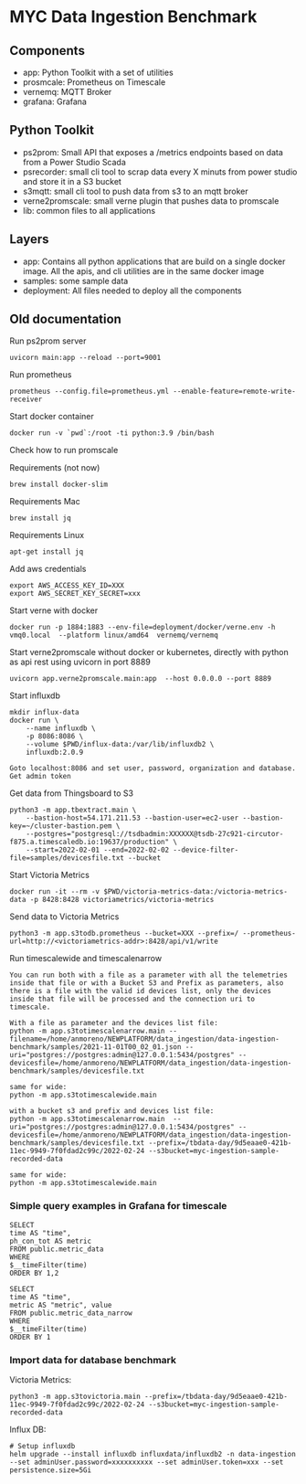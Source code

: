# MYC Data Ingestion Benchmark 

## Components

- app: Python Toolkit with a set of utilities
- prosmcale: Prometheus on Timescale
- vernemq: MQTT Broker
- grafana: Grafana

## Python Toolkit

- ps2prom: Small API that exposes a /metrics endpoints based on data from a Power Studio Scada
- psrecorder: small cli tool to scrap data every X minuts from power studio and store it in a S3 bucket
- s3mqtt: small cli tool to push data from s3 to an mqtt broker
- verne2promscale: small verne plugin that pushes data to promscale
- lib: common files to all applications

## Layers

- app: Contains all python applications that are build on a single docker image. All the apis, and cli utilities are in the same docker image
- samples: some sample data
- deployment: All files needed to deploy all the components


## Old documentation

Run ps2prom server

    uvicorn main:app --reload --port=9001

Run prometheus

    prometheus --config.file=prometheus.yml --enable-feature=remote-write-receiver


Start docker container

    docker run -v `pwd`:/root -ti python:3.9 /bin/bash

Check how to run promscale



Requirements (not now)

    brew install docker-slim
    

Requirements Mac
    
    brew install jq

Requirements Linux

    apt-get install jq


Add aws credentials


    export AWS_ACCESS_KEY_ID=XXX
    export AWS_SECRET_KEY_SECRET=xxx

Start verne with docker

    docker run -p 1884:1883 --env-file=deployment/docker/verne.env -h vmq0.local  --platform linux/amd64  vernemq/vernemq

Start verne2promscale without docker or kubernetes, directly with python as api rest using uvicorn in port 8889

    uvicorn app.verne2promscale.main:app  --host 0.0.0.0 --port 8889


Start influxdb

    mkdir influx-data
    docker run \
        --name influxdb \
        -p 8086:8086 \
        --volume $PWD/influx-data:/var/lib/influxdb2 \
        influxdb:2.0.9

    Goto localhost:8086 and set user, password, organization and database. Get admin token


Get data from Thingsboard to S3

    python3 -m app.tbextract.main \
        --bastion-host=54.171.211.53 --bastion-user=ec2-user --bastion-key=~/cluster-bastion.pem \
        --postgres="postgresql://tsdbadmin:XXXXXX@tsdb-27c921-circutor-f875.a.timescaledb.io:19637/production" \
        --start=2022-02-01 --end=2022-02-02 --device-filter-file=samples/devicesfile.txt --bucket


Start Victoria Metrics

    docker run -it --rm -v $PWD/victoria-metrics-data:/victoria-metrics-data -p 8428:8428 victoriametrics/victoria-metrics

Send data to Victoria Metrics

    python3 -m app.s3todb.prometheus --bucket=XXX --prefix=/ --prometheus-url=http://<victoriametrics-addr>:8428/api/v1/write

Run timescalewide and timescalenarrow

    You can run both with a file as a parameter with all the telemetries inside that file or with a Bucket S3 and Prefix as parameters, also there is a file with the valid id devices list, only the devices inside that file will be processed and the connection uri to timescale. 

    With a file as parameter and the devices list file:
    python -m app.s3totimescalenarrow.main --filename=/home/anmoreno/NEWPLATFORM/data_ingestion/data-ingestion-benchmark/samples/2021-11-01T00_02_01.json --uri="postgres://postgres:admin@127.0.0.1:5434/postgres" --devicesfile=/home/anmoreno/NEWPLATFORM/data_ingestion/data-ingestion-benchmark/samples/devicesfile.txt

    same for wide:
    python -m app.s3totimescalewide.main

    with a bucket s3 and prefix and devices list file:
    python -m app.s3totimescalenarrow.main  --uri="postgres://postgres:admin@127.0.0.1:5434/postgres" --devicesfile=/home/anmoreno/NEWPLATFORM/data_ingestion/data-ingestion-benchmark/samples/devicesfile.txt --prefix=/tbdata-day/9d5eaae0-421b-11ec-9949-7f0fdad2c99c/2022-02-24 --s3bucket=myc-ingestion-sample-recorded-data

    same for wide:
    python -m app.s3totimescalewide.main

### Simple query examples in Grafana for timescale

    SELECT 
    time AS "time",
    ph_con_tot AS metric
    FROM public.metric_data
    WHERE
    $__timeFilter(time)
    ORDER BY 1,2

    SELECT
    time AS "time",
    metric AS "metric", value
    FROM public.metric_data_narrow
    WHERE
    $__timeFilter(time)
    ORDER BY 1

### Import data for database benchmark

Victoria Metrics:

    python3 -m app.s3tovictoria.main --prefix=/tbdata-day/9d5eaae0-421b-11ec-9949-7f0fdad2c99c/2022-02-24 --s3bucket=myc-ingestion-sample-recorded-data

Influx DB:

    # Setup influxdb
    helm upgrade --install influxdb influxdata/influxdb2 -n data-ingestion --set adminUser.password=xxxxxxxxxx --set adminUser.token=xxx --set persistence.size=5Gi
    
